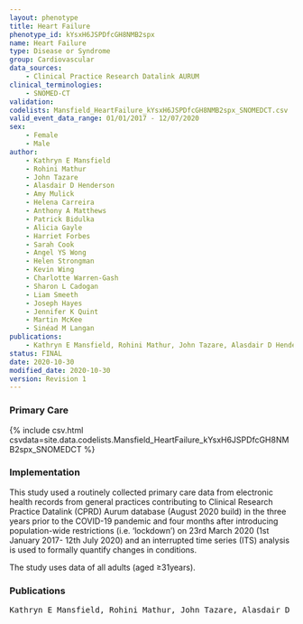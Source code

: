 ```yaml
---
layout: phenotype
title: Heart Failure
phenotype_id: kYsxH6JSPDfcGH8NMB2spx
name: Heart Failure
type: Disease or Syndrome
group: Cardiovascular
data_sources:
    - Clinical Practice Research Datalink AURUM
clinical_terminologies:
    - SNOMED-CT
validation:
codelists: Mansfield_HeartFailure_kYsxH6JSPDfcGH8NMB2spx_SNOMEDCT.csv
valid_event_data_range: 01/01/2017 - 12/07/2020
sex:
    - Female
    - Male
author: 
    - Kathryn E Mansfield
    - Rohini Mathur
    - John Tazare
    - Alasdair D Henderson
    - Amy Mulick
    - Helena Carreira
    - Anthony A Matthews
    - Patrick Bidulka
    - Alicia Gayle
    - Harriet Forbes
    - Sarah Cook
    - Angel YS Wong
    - Helen Strongman
    - Kevin Wing
    - Charlotte Warren-Gash
    - Sharon L Cadogan
    - Liam Smeeth
    - Joseph Hayes
    - Jennifer K Quint
    - Martin McKee
    - Sinéad M Langan
publications:
    - Kathryn E Mansfield, Rohini Mathur, John Tazare, Alasdair D Henderson, Amy Mulick, Helena Carreira, Anthony A Matthews, Patrick Bidulka, Alicia Gayle, Harriet Forbes, Sarah Cook, Angel YS Wong, Helen Strongman, Kevin Wing, Charlotte Warren-Gash, Sharon L Cadogan, Liam Smeeth, Joseph Hayes, Jennifer K Quint, Martin McKee, Sinéad M Langan, COVID-19 collateral Indirect acute effects of the pandemic on physical and mental health in the UK. medRxiv (2020).
status: FINAL									
date: 2020-10-30								
modified_date: 2020-10-30						
version: Revision 1
---
```


### Primary Care

{% include csv.html csvdata=site.data.codelists.Mansfield_HeartFailure_kYsxH6JSPDfcGH8NMB2spx_SNOMEDCT %}

### Implementation

This study used a routinely collected primary care data from electronic health records from general practices
contributing to Clinical Research Practice Datalink (CPRD) Aurum database (August 2020 build) in the three
years prior to the COVID-19 pandemic and four months after introducing population-wide restrictions (i.e.
‘lockdown’) on 23rd March 2020 (1st January 2017- 12th July 2020) and an interrupted time series (ITS) analysis is used to formally quantify changes in conditions. 

The study uses data of all adults (aged ≥31years).
### Publications

<pre>
Kathryn E Mansfield, Rohini Mathur, John Tazare, Alasdair D Henderson, Amy Mulick, Helena Carreira, Anthony A Matthews, Patrick Bidulka, Alicia Gayle, Harriet Forbes, Sarah Cook, Angel YS Wong, Helen Strongman, Kevin Wing, Charlotte Warren-Gash, Sharon L Cadogan, Liam Smeeth, Joseph Hayes, Jennifer K Quint, Martin McKee, Sinéad M Langan, "COVID-19 collateral: Indirect acute effects of the pandemic on physical and mental health in the UK." medRxiv (2020).
</pre>
